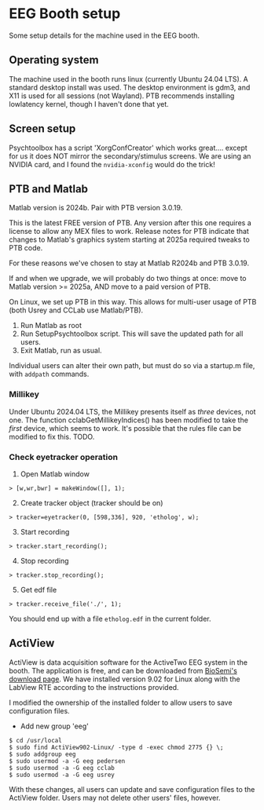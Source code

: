 # EEG Booth setup

Some setup details for the machine used in the EEG booth.

## Operating system

The machine used in the booth runs linux (currently Ubuntu 24.04 LTS). A standard
desktop install was used. The desktop environment is gdm3, and X11 is used for all 
sessions (not Wayland). PTB recommends installing lowlatency kernel, though I 
haven't done that yet. 

## Screen setup

Psychtoolbox has a script 'XorgConfCreator' which works great.... except for us it does NOT mirror the secondary/stimulus screens. We are using an NVIDIA card, and I found the `nvidia-xconfig` would do the trick! 

## PTB and Matlab

Matlab version is 2024b. Pair with PTB version 3.0.19. 

This is the latest FREE version of PTB. Any version after this one requires a license
to allow any MEX files to work. Release notes for PTB indicate that changes to 
Matlab's graphics system starting at 2025a required tweaks to PTB code. 

For these reasons we've chosen to stay at Matlab R2024b and PTB 3.0.19. 

If and when we upgrade, we will probably do two things at once: move to Matlab 
version >= 2025a, AND move to a paid version of PTB. 

On Linux, we set up PTB in this way. This allows for multi-user usage of PTB 
(both Usrey and CCLab use Matlab/PTB). 

1. Run Matlab as root
2. Run SetupPsychtoolbox script. This will save the updated path for all users. 
3. Exit Matlab, run as usual. 

Individual users can alter their own path, but must do so via a startup.m file, 
with `addpath` commands. 

### Millikey

Under Ubuntu 2024.04 LTS, the Millikey presents itself as _three_ devices, 
not one. The function cclabGetMillikeyIndices() has been modified to take the 
_first_ device, which seems to work. It's possible that the rules file can be
modified to fix this. TODO. 


### Check eyetracker operation

1. Open Matlab window
```
> [w,wr,bwr] = makeWindow([], 1);
```

2. Create tracker object (tracker should be on)
```
> tracker=eyetracker(0, [598,336], 920, 'etholog', w);
```

3. Start recording
```
> tracker.start_recording();
```

4. Stop recording
```
> tracker.stop_recording();
```

5. Get edf file
```
> tracker.receive_file('./', 1);
```

You should end up with a file `etholog.edf` in the current folder. 


## ActiView

ActiView is data acquisition software for the ActiveTwo EEG system in the booth. The application is free, and can be downloaded from [BioSemi's download page](https://www.biosemi.com/download.htm). We have installed version 9.02 for Linux along with the LabView RTE according to the instructions provided. 

I modified the ownership of the installed folder to allow users to save configuration files.

- Add new group 'eeg'
```
$ cd /usr/local
$ sudo find ActiView902-Linux/ -type d -exec chmod 2775 {} \;
$ sudo addgroup eeg
$ sudo usermod -a -G eeg pedersen
$ sudo usermod -a -G eeg cclab
$ sudo usermod -a -G eeg usrey
```

With these changes, all users can update and save configuration files to the ActiView folder. Users may not delete other users' files, however. 